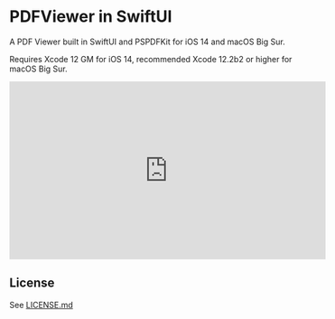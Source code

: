 # PDFViewer in SwiftUI

A PDF Viewer built in SwiftUI and PSPDFKit for iOS 14 and macOS Big Sur.

Requires Xcode 12 GM for iOS 14, recommended Xcode 12.2b2 or higher for macOS Big Sur.

<iframe width="560" height="315" src="https://www.youtube-nocookie.com/embed/-IOs1Fx5t-I" frameborder="0" allow="accelerometer; autoplay; clipboard-write; encrypted-media; gyroscope; picture-in-picture" allowfullscreen></iframe>

## License

See [LICENSE.md](LICENSE.md)
